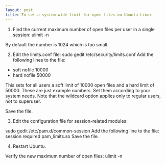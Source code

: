 ```yaml
---
layout: post
title: To set a system wide limit for open files on Ubuntu Linux
---
```



1. Find the current maximum number of open files per user in a single session:
ulimit -n

By default the number is 1024 which is too small.

2. Edit the limits.conf file:
sudo gedit /etc/security/limits.conf
Add the following lines to the file:

* soft nofile 10000 
* hard nofile 50000

This sets for all users a soft limit of 10000 open files and a hard limit of 50000. 
These are just example numbers. Set them according to your system needs. Note that the wildcard option applies only to regular users, not to superuser.

Save the file.

3. Edit the configuration file for session-related modules:

sudo gedit /etc/pam.d/common-session
Add the following line to the file:
session required pam_limits.so
Save the file.

4. Restart Ubuntu.

Verify the new maximum number of open files:
ulimit -n 
